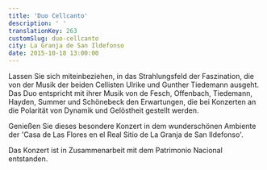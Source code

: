 ```yaml
---
title: 'Duo Cellcanto'
description: ' '
translationKey: 263
customSlug: duo-cellcanto
city: La Granja de San Ildefonso
date: 2015-10-18 13:00:00
---
```


Lassen Sie sich miteinbeziehen, in das Strahlungsfeld der Faszination, die von der Musik der beiden Cellisten Ulrike und Gunther Tiedemann ausgeht. Das Duo entspricht mit ihrer Musik von de Fesch, Offenbach, Tiedemann, Hayden, Summer und Schönebeck den Erwartungen, die bei Konzerten an die Polarität von Dynamik und Gelöstheit gestellt werden.

Genießen Sie dieses besondere Konzert in dem wunderschönen Ambiente der 'Casa de Las Flores en el Real Sitio de La Granja de San Ildefonso'.

Das Konzert ist in Zusammenarbeit mit dem Patrimonio Nacional entstanden.
